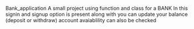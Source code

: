 Bank_application
A small project using function and class for a BANK
In this signin and signup option is present along with you can update your balance (deposit or withdraw) 
account avaiablility can also be checked
